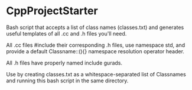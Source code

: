 CppProjectStarter
=================

Bash script that accepts a list of class names (classes.txt) and generates useful templates of all .cc and .h files you'll need.

All .cc files #include their corresponding .h files, use namespace std, and provide a default Classname::(){} namespace resolution operator header.

All .h files have properly named include gurads.

Use by creating classes.txt as a whitespace-separated list of Classnames and running this bash script in the same directory.

